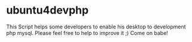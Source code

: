 # ubuntu4devphp
This Script helps some developers to enable his desktop to development php mysql. Please feel free to help to improve it ;) Come on babe! 
